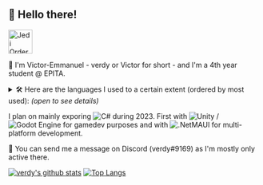 ## :wave: Hello there!

<img height="48" src="https://cdn.discordapp.com/attachments/562991759647309838/1057981143657496606/pngwing.com.png" alt="Jedi Order Logo">

📑 I'm Victor-Emmanuel - verdy or Victor for short - and I'm a 4th year student @ EPITA.

<details>
  <summary>🛠 Here are the languages I used to a certain extent (ordered by most used):  <em>(open to see details)</em></summary>
  <br />
 
  * ![C](https://img.shields.io/badge/c-%2300599C.svg?style=for-the-badge&logo=c&logoColor=white)
  * ![C++](https://img.shields.io/badge/c++-%2300599C.svg?style=for-the-badge&logo=c%2B%2B&logoColor=white)
  * ![Java](https://img.shields.io/badge/java-%23ED8B00.svg?style=for-the-badge&logo=java&logoColor=white)
  * ![PHP](https://img.shields.io/badge/php-%23777BB4.svg?style=for-the-badge&logo=php&logoColor=white)
  * ![JavaScript](https://img.shields.io/badge/javascript-%23323330.svg?style=for-the-badge&logo=javascript&logoColor=%23F7DF1E)
  * ![Python](https://img.shields.io/badge/python-3670A0?style=for-the-badge&logo=python&logoColor=ffdd54)
  * ![C#](https://img.shields.io/badge/c%23-%23239120.svg?style=for-the-badge&logo=c-sharp&logoColor=white)
  * ![Rust](https://img.shields.io/badge/rust-%23000000.svg?style=for-the-badge&logo=rust&logoColor=white)
  * ![Ruby](https://img.shields.io/badge/ruby-%23CC342D.svg?style=for-the-badge&logo=ruby&logoColor=white)
 
</details>

I plan on mainly exporing ![C#](https://img.shields.io/badge/c%23-%23239120.svg?style=for-the-badge&logo=c-sharp&logoColor=white) during 2023. First with ![Unity](https://img.shields.io/badge/unity-%23000000.svg?style=for-the-badge&logo=unity&logoColor=white)
/![Godot Engine](https://img.shields.io/badge/GODOT-%23FFFFFF.svg?style=for-the-badge&logo=godot-engine)
 for gamedev purposes and with ![.Net](https://img.shields.io/badge/.NET-5C2D91?style=for-the-badge&logo=.net&logoColor=white)MAUI for multi-platform development.

💬 You can send me a message on Discord (verdy#9169) as I'm mostly only active there.

[![verdy's github stats](https://github-readme-stats.vercel.app/api?username=7verdy&show_icons=true&theme=dracula)](https://github.com/anuraghazra/github-readme-stats)
[![Top Langs](https://github-readme-stats.vercel.app/api/top-langs/?username=7verdy&layout=compact&theme=dracula)](https://github.com/anuraghazra/github-readme-stats)
